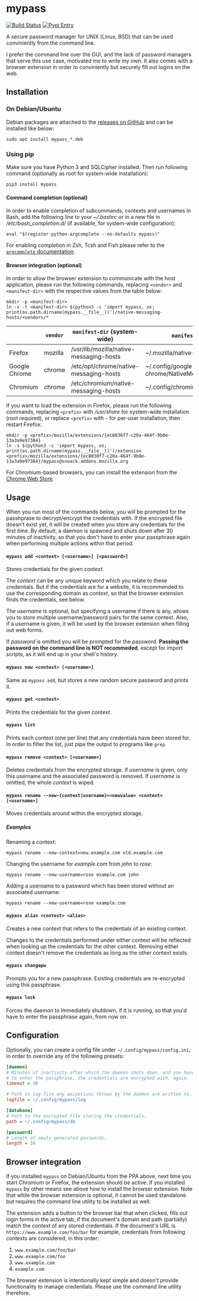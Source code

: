 mypass
======

[![Build Status](https://travis-ci.org/snoack/mypass.svg?branch=master)](https://travis-ci.org/snoack/mypass)
[![Pypi Entry](https://badge.fury.io/py/mypass.svg)](https://pypi.python.org/pypi/mypass)

A secure password manager for UNIX (Linux, BSD) that can be used conviniently
from the command line.

I prefer the command line over the GUI, and the lack of password managers that
serve this use case, motivated me to write my own. It also comes with a browser
extension in order to conviniently but securely fill out logins on the web.


Installation
------------

### On Debian/Ubuntu

Debian packages are attached to the [releases on GitHub][1] and can be installed like below:

```
sudo apt install mypass_*.deb
```


### Using pip

Make sure you have Python 3 and SQLCipher installed. Then run following
command (optionally as root for system-wide installation):

```
pip3 install mypass
```


#### Command completion (optional)

In order to enable completion of subcommands, contexts and usernames in Bash,
add the following line to your *~/.bashrc* or in a new file in
*/etc/bash_completion.d/* (if available, for system-wide configuration):

```
eval "$(register-python-argcomplete --no-defaults mypass)"
```

For enabling completion in Zsh, Tcsh and Fish please refer to the [`argcomplete` documentation][2].


#### Browser integration (optional)

In order to allow the browser extension to communicate with the host application,
please run the following commands, replacing `<vendor>` and `<manifest-dir>`
with the respective values from the table below:

```
mkdir -p <manifest-dir>
ln -s -t <manifest-dir> $(python3 -c 'import mypass, os; print(os.path.dirname(mypass.__file__))')/native-messaging-hosts/<vendor>/*
```

|               | `vendor` | `manifest-dir` (system-wide)            | `manifest-dir` (per-user)                    |
| ------------- | -------- | --------------------------------------- | -------------------------------------------- |
| Firefox       | mozilla  | /usr/lib/mozilla/native-messaging-hosts | ~/.mozilla/native-messaging-hosts            |
| Google Chrome | chrome   | /etc/opt/chrome/native-messaging-hosts  | ~/.config/google-chrome/NativeMessagingHosts |
| Chromium      | chrome   | /etc/chromium/native-messaging-hosts    | ~/.config/chromium/NativeMessagingHosts      |


If you want to load the extension in Firefox, please run the following commands,
replacing `<prefix>` with */usr/share* for system-wide installation (root required),
or replace `<prefix>` with `~` for per-user installation, then restart Firefox:

```
mkdir -p <prefix>/mozilla/extensions/{ec8030f7-c20a-464f-9b0e-13a3a9e97384}
ln -s $(python3 -c 'import mypass, os; print(os.path.dirname(mypass.__file__))')/extension <prefix>/mozilla/extensions/{ec8030f7-c20a-464f-9b0e-13a3a9e97384}/mypass@snoack.addons.mozilla.org
```

For Chromium-based browsers, you can install the extension from the [Chrome Web Store][3].


Usage
-----

When you run most of the commands below, you will be prompted for the passhprase
to decrypt/encrypt the credentials with. If the encrypted file doesn't exist yet,
it will be created when you store any credentials for the first time.
By default, a daemon is spawned and shuts down after 30 minutes of inactivity,
so that you don't have to enter your passphrase again when performing multiple
actions within that period.


#### `mypass add <context> [<username>] [<password>]`

Stores credentials for the given *context*.

The *context* can be any unique keyword which you relate to these credentials. But
if the credentials are for a website, it is recommended to use the corresponding
domain as *context*, so that the browser extension finds the credentials, see below.

The *username* is optional, but specifying a username if there is any, allows you
to store multiple username/password pairs for the same context. Also, if a username
is given, it will be used by the browser extension when filling out web forms.

If *password* is omitted you will be prompted for the password. **Passing the
password on the command line is NOT recommeded**, except for import scripts,
as it will end up in your shell's history.


#### `mypass new <context> [<username>]`

Same as `mypass add`, but stores a new random secure password and prints it.


#### `mypass get <context>`

Prints the credentials for the given *context*.


#### `mypass list`

Prints each context (one per line) that any credentials have been stored for.
In order to filter the list, just pipe the output to programs like `grep`.


#### `mypass remove <context> [<username>]`

Deletes credentials from the encrypted storage. If *username* is given, only
this username and the associated password is removed. If *username* is omitted,
the whole *context* is wiped.


#### `mypass rename --new-{context|username}=<newvalue> <context> [<username>]`

Moves credentials around within the encrypted storage.


##### Examples

Renaming a context:

```
mypass rename --new-context=new.example.com old.example.com
```

Changing the username for *example.com* from *john* to *rose*:

```
mypass rename --new-username=rose example.com john
```

Adding a username to a password which has been stored without an associated username:

```
mypass rename --new-username=rose example.com
```


#### `mypass alias <context> <alias>`

Creates a new context that refers to the credentials of an existing context.

Changes to the credentials performed under either context will be reflected
when looking up the credentials for the other context. Removing either context
doesn't remove the credentials as long as the other context exists.


#### `mypass changepw`

Prompts you for a new passphrase. Existing credentials are re-encrypted
using this passphrase.


#### `mypass lock`

Forces the daemon to immediately shutdown, if it is running,
so that you'd have to enter the passphrase again, from now on.


Configuration
-------------

Optionally, you can create a config file under `~/.config/mypass/config.ini`,
in order to override any of the following presets:

```ini
[daemon]
# Minutes of inactivity after which the daemon shuts down, and you have
# to enter the passphrase, the credentials are encrypted with, again.
timeout = 30

# Path to log file any excpetions thrown by the daemon are written to.
logfile = ~/.config/mypass/log

[database]
# Path to the encrypted file storing the credentials.
path = ~/.config/mypass/db

[password]
# Length of newly generated passwords.
length = 16
```


Browser integration
-------------------

If you installed `mypass` on Debian/Ubuntu from the PPA above, next time you
start Chromium or Firefox, the extension should be active. If you installed
`mypass` by other means see above how to install the browser extension.
Note that while the browser extension is optional, it cannot be used standalone
but requires the command line utility to be installed as well.

The extension adds a button to the browser bar that when clicked, fills out login
forms in the active tab, if the document's domain and path (partially) match the
*context* of any stored credentials. If the document's URL is `https://www.example.com/foo/bar`
for example, credentials from following contexts are considered, in this order:

1. `www.example.com/foo/bar`
2. `www.example.com/foo`
3. `www.example.com`
4. `example.com`

The browser extension is intentionally kept simple and doesn't provide functionality
to manage credentials. Please use the command line utility therefore.

[1]: https://github.com/snoack/mypass/releases
[2]: https://argcomplete.readthedocs.io/#zsh-support
[3]: https://chrome.google.com/webstore/detail/mypass/ddbeciaedkkgeiaellofogahfcolmkka

